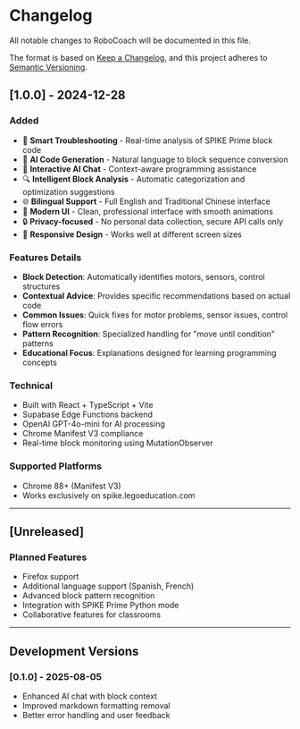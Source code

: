 # Changelog

All notable changes to RoboCoach will be documented in this file.

The format is based on [Keep a Changelog](https://keepachangelog.com/en/1.0.0/),
and this project adheres to [Semantic Versioning](https://semver.org/spec/v2.0.0.html).

## [1.0.0] - 2024-12-28

### Added
- 🎯 **Smart Troubleshooting** - Real-time analysis of SPIKE Prime block code
- 🧩 **AI Code Generation** - Natural language to block sequence conversion
- 💬 **Interactive AI Chat** - Context-aware programming assistance
- 🔍 **Intelligent Block Analysis** - Automatic categorization and optimization suggestions
- 🌐 **Bilingual Support** - Full English and Traditional Chinese interface
- 🎨 **Modern UI** - Clean, professional interface with smooth animations
- 🔒 **Privacy-focused** - No personal data collection, secure API calls only
- 📱 **Responsive Design** - Works well at different screen sizes

### Features Details
- **Block Detection**: Automatically identifies motors, sensors, control structures
- **Contextual Advice**: Provides specific recommendations based on actual code
- **Common Issues**: Quick fixes for motor problems, sensor issues, control flow errors
- **Pattern Recognition**: Specialized handling for "move until condition" patterns
- **Educational Focus**: Explanations designed for learning programming concepts

### Technical
- Built with React + TypeScript + Vite
- Supabase Edge Functions backend
- OpenAI GPT-4o-mini for AI processing
- Chrome Manifest V3 compliance
- Real-time block monitoring using MutationObserver

### Supported Platforms
- Chrome 88+ (Manifest V3)
- Works exclusively on spike.legoeducation.com

---

## [Unreleased]

### Planned Features
- Firefox support
- Additional language support (Spanish, French)
- Advanced block pattern recognition
- Integration with SPIKE Prime Python mode
- Collaborative features for classrooms

---

## Development Versions

### [0.1.0] - 2025-08-05
- Enhanced AI chat with block context
- Improved markdown formatting removal
- Better error handling and user feedback
